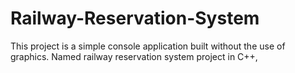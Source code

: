 # Railway-Reservation-System
This project is a simple console application built without the use of graphics. Named railway reservation system project in C++, 